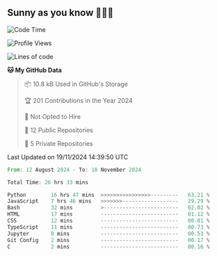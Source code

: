 ## Sunny as you know 🫨🫨👋

<!--START_SECTION:waka-->
![Code Time](http://img.shields.io/badge/Code%20Time-26%20hrs%2044%20mins-blue)

![Profile Views](http://img.shields.io/badge/Profile%20Views-13-blue)

![Lines of code](https://img.shields.io/badge/From%20Hello%20World%20I%27ve%20Written-187.1%20thousand%20lines%20of%20code-blue)

**🐱 My GitHub Data** 

> 📦 10.8 kB Used in GitHub's Storage 
 > 
> 🏆 201 Contributions in the Year 2024
 > 
> 🚫 Not Opted to Hire
 > 
> 📜 12 Public Repositories 
 > 
> 🔑 5 Private Repositories 
 > 

 Last Updated on 19/11/2024 14:39:50 UTC
<!--END_SECTION:waka-->

<!--START_SECTION:code-->

```rust
From: 12 August 2024 - To: 18 November 2024

Total Time: 26 hrs 33 mins

Python        16 hrs 47 mins  >>>>>>>>>>>>>>>>---------   63.21 %
JavaScript    7 hrs 46 mins   >>>>>>>------------------   29.29 %
Bash          32 mins         >------------------------   02.02 %
HTML          17 mins         -------------------------   01.12 %
CSS           12 mins         -------------------------   00.81 %
TypeScript    11 mins         -------------------------   00.73 %
Jupyter       8 mins          -------------------------   00.53 %
Git Config    2 mins          -------------------------   00.17 %
C             2 mins          -------------------------   00.16 %
```

<!--END_SECTION:code-->

